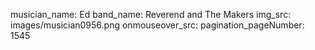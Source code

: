 musician_name: Ed
band_name: Reverend and The Makers
img_src: images/musician0956.png
onmouseover_src: 
pagination_pageNumber: 1545